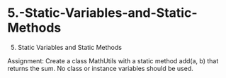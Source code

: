 # 5.-Static-Variables-and-Static-Methods
5. Static Variables and Static Methods


Assignment:
Create a class MathUtils with a static method add(a, b) that returns the sum. No class or instance variables should be used.


